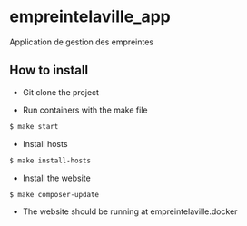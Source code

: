 # empreintelaville_app
Application de gestion des empreintes

## How to install

- Git clone the project

- Run containers with the make file

```bash
$ make start
```

- Install hosts

```bash
$ make install-hosts
```
- Install the website

```bash
$ make composer-update
```
- The website should be running at empreintelaville.docker
